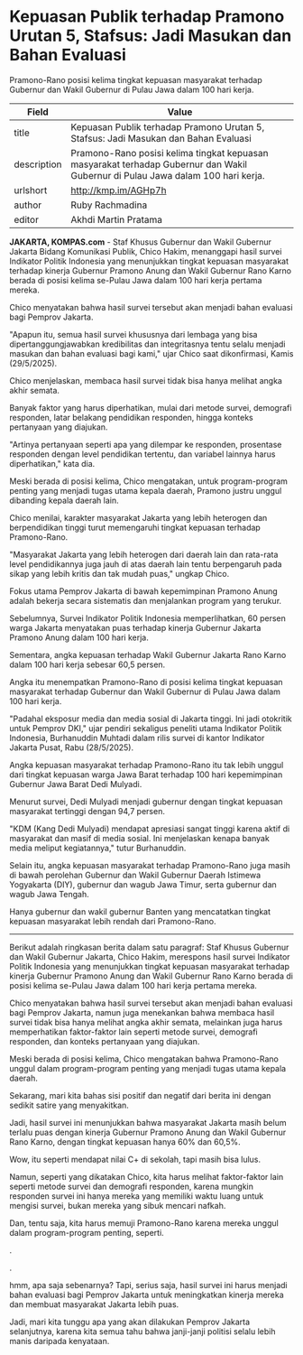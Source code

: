 # Kepuasan Publik terhadap Pramono Urutan 5, Stafsus: Jadi Masukan dan Bahan Evaluasi

Pramono-Rano posisi kelima tingkat kepuasan masyarakat terhadap Gubernur dan Wakil Gubernur di Pulau Jawa dalam 100 hari kerja.

| Field       | Value                                                       |
|-------------|-------------------------------------------------------------|
| title       | Kepuasan Publik terhadap Pramono Urutan 5, Stafsus: Jadi Masukan dan Bahan Evaluasi |
| description | Pramono-Rano posisi kelima tingkat kepuasan masyarakat terhadap Gubernur dan Wakil Gubernur di Pulau Jawa dalam 100 hari kerja. |
| urlshort    | http://kmp.im/AGHp7h |
| author      | Ruby Rachmadina |
| editor      | Akhdi Martin Pratama |

**JAKARTA, KOMPAS.com** - Staf Khusus Gubernur dan Wakil Gubernur Jakarta Bidang Komunikasi Publik, Chico Hakim, menanggapi hasil survei Indikator Politik Indonesia yang menunjukkan tingkat kepuasan masyarakat terhadap kinerja Gubernur Pramono Anung dan Wakil Gubernur Rano Karno berada di posisi kelima se-Pulau Jawa dalam 100 hari kerja pertama mereka.

Chico menyatakan bahwa hasil survei tersebut akan menjadi bahan evaluasi bagi Pemprov Jakarta.

"Apapun itu, semua hasil survei khususnya dari lembaga yang bisa dipertanggungjawabkan kredibilitas dan integritasnya tentu selalu menjadi masukan dan bahan evaluasi bagi kami," ujar Chico saat dikonfirmasi, Kamis (29/5/2025).

Chico menjelaskan, membaca hasil survei tidak bisa hanya melihat angka akhir semata.

Banyak faktor yang harus diperhatikan, mulai dari metode survei, demografi responden, latar belakang pendidikan responden, hingga konteks pertanyaan yang diajukan.

"Artinya pertanyaan seperti apa yang dilempar ke responden, prosentase responden dengan level pendidikan tertentu, dan variabel lainnya harus diperhatikan," kata dia.

Meski berada di posisi kelima, Chico mengatakan, untuk program-program penting yang menjadi tugas utama kepala daerah, Pramono justru unggul dibanding kepala daerah lain.

Chico menilai, karakter masyarakat Jakarta yang lebih heterogen dan berpendidikan tinggi turut memengaruhi tingkat kepuasan terhadap Pramono-Rano.

"Masyarakat Jakarta yang lebih heterogen dari daerah lain dan rata-rata level pendidikannya juga jauh di atas daerah lain tentu berpengaruh pada sikap yang lebih kritis dan tak mudah puas," ungkap Chico.

Fokus utama Pemprov Jakarta di bawah kepemimpinan Pramono Anung adalah bekerja secara sistematis dan menjalankan program yang terukur.

Sebelumnya, Survei Indikator Politik Indonesia memperlihatkan, 60 persen warga Jakarta menyatakan puas terhadap kinerja Gubernur Jakarta Pramono Anung dalam 100 hari kerja.

Sementara, angka kepuasan terhadap Wakil Gubernur Jakarta Rano Karno dalam 100 hari kerja sebesar 60,5 persen.

Angka itu menempatkan Pramono-Rano di posisi kelima tingkat kepuasan masyarakat terhadap Gubernur dan Wakil Gubernur di Pulau Jawa dalam 100 hari kerja.

"Padahal eksposur media dan media sosial di Jakarta tinggi. Ini jadi otokritik untuk Pemprov DKI," ujar pendiri sekaligus peneliti utama Indikator Politik Indonesia, Burhanuddin Muhtadi dalam rilis survei di kantor Indikator Jakarta Pusat, Rabu (28/5/2025).

Angka kepuasan masyarakat terhadap Pramono-Rano itu tak lebih unggul dari tingkat kepuasan warga Jawa Barat terhadap 100 hari kepemimpinan Gubernur Jawa Barat Dedi Mulyadi.

Menurut survei, Dedi Mulyadi menjadi gubernur dengan tingkat kepuasan masyarakat tertinggi dengan 94,7 persen.

"KDM (Kang Dedi Mulyadi) mendapat apresiasi sangat tinggi karena aktif di masyarakat dan masif di media sosial. Ini menjelaskan kenapa banyak media meliput kegiatannya," tutur Burhanuddin.

Selain itu, angka kepuasan masyarakat terhadap Pramono-Rano juga masih di bawah perolehan Gubernur dan Wakil Gubernur Daerah Istimewa Yogyakarta (DIY), gubernur dan wagub Jawa Timur, serta gubernur dan wagub Jawa Tengah.

Hanya gubernur dan wakil gubernur Banten yang mencatatkan tingkat kepuasan masyarakat lebih rendah dari Pramono-Rano.

---
Berikut adalah ringkasan berita dalam satu paragraf: Staf Khusus Gubernur dan Wakil Gubernur Jakarta, Chico Hakim, merespons hasil survei Indikator Politik Indonesia yang menunjukkan tingkat kepuasan masyarakat terhadap kinerja Gubernur Pramono Anung dan Wakil Gubernur Rano Karno berada di posisi kelima se-Pulau Jawa dalam 100 hari kerja pertama mereka.

 Chico menyatakan bahwa hasil survei tersebut akan menjadi bahan evaluasi bagi Pemprov Jakarta, namun juga menekankan bahwa membaca hasil survei tidak bisa hanya melihat angka akhir semata, melainkan juga harus memperhatikan faktor-faktor lain seperti metode survei, demografi responden, dan konteks pertanyaan yang diajukan.

 Meski berada di posisi kelima, Chico mengatakan bahwa Pramono-Rano unggul dalam program-program penting yang menjadi tugas utama kepala daerah.



Sekarang, mari kita bahas sisi positif dan negatif dari berita ini dengan sedikit satire yang menyakitkan.

 Jadi, hasil survei ini menunjukkan bahwa masyarakat Jakarta masih belum terlalu puas dengan kinerja Gubernur Pramono Anung dan Wakil Gubernur Rano Karno, dengan tingkat kepuasan hanya 60% dan 60,5%.

 Wow, itu seperti mendapat nilai C+ di sekolah, tapi masih bisa lulus.

 Namun, seperti yang dikatakan Chico, kita harus melihat faktor-faktor lain seperti metode survei dan demografi responden, karena mungkin responden survei ini hanya mereka yang memiliki waktu luang untuk mengisi survei, bukan mereka yang sibuk mencari nafkah.

 Dan, tentu saja, kita harus memuji Pramono-Rano karena mereka unggul dalam program-program penting, seperti.

.

.

 hmm, apa saja sebenarnya? Tapi, serius saja, hasil survei ini harus menjadi bahan evaluasi bagi Pemprov Jakarta untuk meningkatkan kinerja mereka dan membuat masyarakat Jakarta lebih puas.

 Jadi, mari kita tunggu apa yang akan dilakukan Pemprov Jakarta selanjutnya, karena kita semua tahu bahwa janji-janji politisi selalu lebih manis daripada kenyataan.
